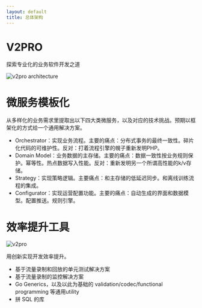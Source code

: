 ```yaml
---
layout: default
title: 总体架构
---
```


# V2PRO 

探索专业化的业务软件开发之道

![v2pro architecture](https://docs.google.com/drawings/d/e/2PACX-1vR4gK59DB8KuNP_5CmrZJrGkjkeaYukA1T-bKRSVqDfe3HuYZ2XqW7UG6EFD4dRCpUEHXkG1Pdimal7/pub?w=1084&h=422)

# 微服务模板化

从多样化的业务需求里提取出以下四大类微服务，以及对应的技术挑战。预期以框架化的方式给一个通用解决方案。

* Orchestrator：实现业务流程。主要的痛点：分布式事务的最终一致性。碎片化代码的可维护性。反对：打着流程引擎的幌子重新发明PHP。
* Domain Model：业务数据的主存储。主要的痛点：数据一致性按业务规则保护。幂等性。热点数据写入性能。反对：重新发明另一个所谓高性能的k/v存储。
* Strategy：实现策略逻辑。主要痛点：和主存储的低延迟同步。和离线训练流程的集成。
* Configurator：实现运营配置功能。主要的痛点：自动生成的界面和数据模型。配置推送。规则引擎。

# 效率提升工具

![v2pro](https://docs.google.com/drawings/d/e/2PACX-1vRT5h9AVqantCAi01hdSZkJ3u_YSrtUZKOox2jj_YQEnDdvr4-DtC0xB-v4CSpsrMZsGz3xNthuk3vX/pub?w=507&h=296)

用创新实现开发效率提升。

* 基于流量录制和回放的单元测试解决方案
* 基于流量录制的监控解决方案
* Go Generics，以及以此为基础的 validation/codec/functional programming 等通用utility
* 拼 SQL 的库
